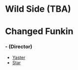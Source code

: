 # Wild Side (TBA)

# Changed Funkin
### - (Director)

- [Yaster](https://twitter.com/YasterWolly)
- [Star](https://twitter.com/StarUmbreon1)  
